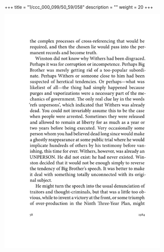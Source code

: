 +++
title = "1/ccc_000_099/50_59/058"
description = ""
weight = 20
+++

<img class="center-fit-jpg" src="/jpg_/out_jpg_1984__058.jpg" ></img>


